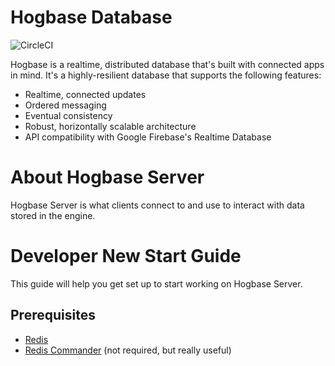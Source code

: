 # Hogbase Database

![CircleCI](https://circleci.com/gh/hogbase/hogbase-server.svg?style=shield)

Hogbase is a realtime, distributed database that's built with connected apps in mind. It's a highly-resilient database that supports the following features:

* Realtime, connected updates
* Ordered messaging
* Eventual consistency
* Robust, horizontally scalable architecture
* API compatibility with Google Firebase's Realtime Database

# About Hogbase Server
Hogbase Server is what clients connect to and use to interact with data stored in the engine.

# Developer New Start Guide
This guide will help you get set up to start working on Hogbase Server.

## Prerequisites

* [Redis](https://redis.io)
* [Redis Commander](https://github.com/joeferner/redis-commander) (not required, but really useful)

